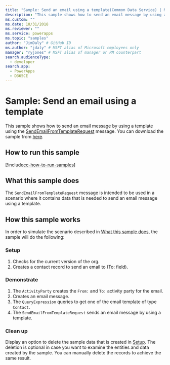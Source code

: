 ```yaml
---
title: "Sample: Send an email using a template(Common Data Service) | Microsoft Docs" # Intent and product brand in a unique string of 43-59 chars including spaces
description: "This sample shows how to send an email message by using a template." # 115-145 characters including spaces. This abstract displays in the search result.
ms.custom: ""
ms.date: 10/31/2018
ms.reviewer: ""
ms.service: powerapps
ms.topic: "samples"
author: "JimDaly" # GitHub ID
ms.author: "jdaly" # MSFT alias of Microsoft employees only
manager: "ryjones" # MSFT alias of manager or PM counterpart
search.audienceType: 
  - developer
search.app: 
  - PowerApps
  - D365CE
---
```

# Sample: Send an email using a template

<!-- https://docs.microsoft.com/dynamics365/customer-engagement/developer/sample-send-email-template -->

This sample shows how to send an email message by using a template using the [SendEmailFromTemplateRequest](https://docs.microsoft.com/dotnet/api/microsoft.crm.sdk.messages.sendemailfromtemplaterequest?view=dynamics-general-ce-9) message. You can download the sample from [here](https://github.com/Microsoft/PowerApps-Samples/tree/master/cds/orgsvc/C%23/SendEmailUsingTemp).

## How to run this sample

[!include[cc-how-to-run-samples](../../includes/cc-how-to-run-samples.md)]

## What this sample does

The `SendEmailFromTemplateRequest` message is intended to be used in a scenario where it contains data that is needed to send an email message using a template.

## How this sample works

In order to simulate the scenario described in [What this sample does](#what-this-sample-does), the sample will do the following:

### Setup

1. Checks for the current version of the org.
2. Creates a contact record to send an email to (To: field).

### Demonstrate

1. The `ActivityParty` creates the `From:`  and `To:` activity party for the email.
2. Creates an email message.
3. The `QueryExpression` queries to get one of the email template of type `Contact`.
4. The `SendEmailFromTemplateRequest` sends an email message by using a template.

### Clean up

Display an option to delete the sample data that is created in [Setup](#setup). The deletion is optional in case you want to examine the entities and data created by the sample. You can manually delete the records to achieve the same result.

